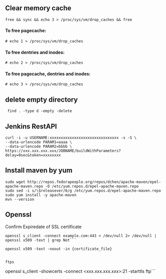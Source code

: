 ## Clear memory cache

````
free && sync && echo 3 > /proc/sys/vm/drop_caches && free
````
 
#### To free pagecache:

````
# echo 1 > /proc/sys/vm/drop_caches
````


#### To free dentries and inodes:

````
# echo 2 > /proc/sys/vm/drop_caches
````

#### To free pagecache, dentries and inodes:

````
# echo 3 > /proc/sys/vm/drop_caches
````

## delete empty directory

````
 find . -type d -empty -delete
````

## Jenkins RestAPI

````
curl -i -u USERNAME:xxxxxxxxxxxxxxxxxxxxxxxxxxxxxxx -s -S \
--data-urlencode PARAM1=aaaa \
--data-urlencode PARAM2=bbbb \
https://xxx.xxx.xxx.xxx/JOBNAME/buildWithParameters?delay=0sec&token=xxxxxxxx
````

## Install maven by yum

````
sudo wget http://repos.fedorapeople.org/repos/dchen/apache-maven/epel-apache-maven.repo -O /etc/yum.repos.d/epel-apache-maven.repo
sudo sed -i s/\$releasever/6/g /etc/yum.repos.d/epel-apache-maven.repo
sudo yum install -y apache-maven
mvn --version
````

## Openssl

Confirm Expiredate of SSL certificate
```
openssl s_client -connect example.com:443 < /dev/null 2> /dev/null | openssl x509 -text | grep Not```

openssl x509 -text -noout -in {certificate_file}


ftps
```
openssl s_client -showcerts -connect  <xxx.xxx.xxx.xxx>:21 -starttls ftp```

